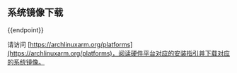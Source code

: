 ## 系统镜像下载

<tmpl>
{{endpoint}}
</tmpl>

请访问 [https://archlinuxarm.org/platforms](https://archlinuxarm.org/platforms)，阅读硬件平台对应的安装指引并下载对应的系统镜像。
